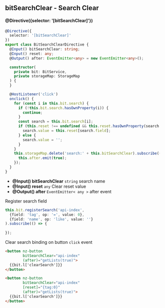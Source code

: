 ## bitSearchClear - Search Clear

#### @Directive({selector: '[bitSearchClear]'})

```typescript
@Directive({
  selector: '[bitSearchClear]'
})
export class BitSearchClearDirective {
  @Input() bitSearchClear: string;
  @Input() reset: any;
  @Output() after: EventEmitter<any> = new EventEmitter<any>();

  constructor(
    private bit: BitService,
    private storageMap: StorageMap
  ) {
  }

  @HostListener('click')
  onclick() {
    for (const i in this.bit.search) {
      if (!this.bit.search.hasOwnProperty(i)) {
        continue;
      }
      const search = this.bit.search[i];
      if (this.reset !== undefined && this.reset.hasOwnProperty(search.field)) {
        search.value = this.reset[search.field];
      } else {
        search.value = '';
      }
    }
    this.storageMap.delete('search:' + this.bitSearchClear).subscribe(() => {
      this.after.emit(true);
    });
  }
}
```

- **@Input() bitSearchClear** `string` search name
- **@Input() reset** `any` Clear reset value
- **@Output() after** `EventEmitter< any >` after event

Register search field

```typescript
this.bit.registerSearch('api-index',
  {field: 'tag', op: '=', value: 0}, 
  {field: 'name', op: 'like', value: ''}
).subscribe(() => {
  
});
```

Clear search binding on button `click` event

```html
<button nz-button
        bitSearchClear="api-index"
        (after)="getLists(true)">
  {{bit.l['clearSearch']}}
</button>

<button nz-button
        bitSearchClear="api-index"
        [reset]="{tag:0}"
        (after)="getLists(true)">
  {{bit.l['clearSearch']}}
</button>
```